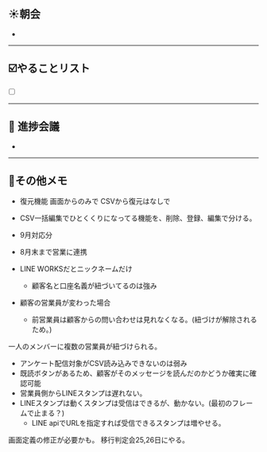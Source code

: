 ## **☀️**朝会

- 

---
## ☑️やることリスト

- [ ]  


---
## 📌 進捗会議

- 


---
## 📝その他メモ

- 復元機能
	画面からのみで
	CSVから復元はなしで

 - CSV一括編集でひとくくりになってる機能を、削除、登録、編集で分ける。

- 9月対応分
- 8月末まで営業に連携

- LINE WORKSだとニックネームだけ
	- 顧客名と口座名義が紐づいてるのは強み

- 顧客の営業員が変わった場合
	- 前営業員は顧客からの問い合わせは見れなくなる。(紐づけが解除されるため。)

一人のメンバーに複数の営業員が紐づけられる。

- アンケート配信対象がCSV読み込みできないのは弱み
- 既読ボタンがあるため、顧客がそのメッセージを読んだのかどうか確実に確認可能
- 営業員側からLINEスタンプは遅れない。
- LINEスタンプは動くスタンプは受信はできるが、動かない。(最初のフレームで止まる？)
	- LINE apiでURLを指定すれば受信できるスタンプは増やせる。



画面定義の修正が必要かも。
移行判定会25,26日にやる。